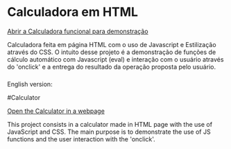 # Calculadora em HTML

<a href="https://guipupoalves.github.io/projeto-calculadora-page/"> Abrir a Calculadora funcional para demonstração </a>

Calculadora feita em página HTML com o uso de Javascript e Estilização através do CSS. O intuito desse projeto é a demonstração de funções de cálculo automático com Javascript (eval) e interação com o usuário através do 'onclick' e a entrega do resultado da operação proposta pelo usuário.

###

English version:

#Calculator

<a href="https://guipupoalves.github.io/projeto-calculadora-page/"> Open the Calculator in a webpage </a>

This project consists in a calculator made in HTML page with the use of JavaScript and CSS. The main purpose is to demonstrate the use of JS functions and the user interaction with the 'onclick'.

